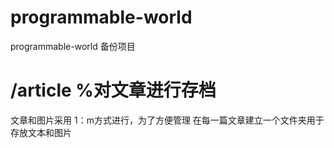 # programmable-world

programmable-world 备份项目

# /article %对文章进行存档
文章和图片采用 1：m方式进行，为了方便管理 在每一篇文章建立一个文件夹用于存放文本和图片
